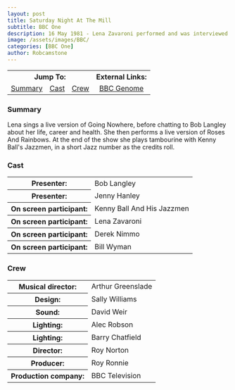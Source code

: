 ```yaml
---
layout: post
title: Saturday Night At The Mill
subtitle: BBC One
description: 16 May 1981 - Lena Zavaroni performed and was interviewed on Saturday Night At The Mill.
image: /assets/images/BBC/
categories: [BBC One]
author: Robcamstone
---
```


<table>
<tr align="center">
<th colspan="3">Jump To:</th>
<th>External Links:</th>
</tr>

<tr align="center">
<td><a href="#summary">Summary</a></td>
<td><a href="#cast">Cast</a></td>
<td><a href="#crew">Crew</a></td>
<td><a href="https://genome.ch.bbc.co.uk/e23ef828fada46ffb37d3e5a9caae68e">BBC Genome</a></td>
</tr>
</table>

### Summary
Lena sings a live version of Going Nowhere, before chatting to Bob Langley about her life, career and health. She then performs a live version of Roses And Rainbows. At the end of the show she plays tambourine with Kenny Ball's Jazzmen, in a short Jazz number as the credits roll.

### Cast
<table>
<tr><th>Presenter:</th><td>Bob Langley</td></tr>
<tr><th>Presenter:</th><td>Jenny Hanley</td></tr>
<tr><th>On screen participant:</th><td>Kenny Ball And His Jazzmen</td></tr>
<tr><th>On screen participant:</th><td>Lena Zavaroni</td></tr>
<tr><th>On screen participant:</th><td>Derek Nimmo</td></tr>
<tr><th>On screen participant:</th><td>Bill Wyman</td></tr>
</table>

### Crew
<table>
<tr><th>Musical director:</th><td>Arthur Greenslade</td></tr>
<tr><th>Design:</th><td>Sally Williams</td></tr>
<tr><th>Sound:</th><td>David Weir</td></tr>
<tr><th>Lighting:</th><td>Alec Robson</td></tr>
<tr><th>Lighting:</th><td>Barry Chatfield</td></tr>
<tr><th>Director:</th><td>Roy Norton</td></tr>
<tr><th>Producer:</th><td>Roy Ronnie</td></tr>
<tr><th>Production company:</th><td>BBC Television</td></tr>
</table>

